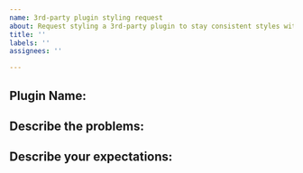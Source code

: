 ```yaml
---
name: 3rd-party plugin styling request
about: Request styling a 3rd-party plugin to stay consistent styles with ReMoods.
title: ''
labels: ''
assignees: ''

---
```


<!--
Note:
- The plugin must be appearing in the [Joplin Plugin Repository](https://github.com/joplin/plugins)
- ReMoods cannot style the private panel of other plugins, please make sure your request is targeted to only the Markdown Editor and Render Viewer.
- I wouldn't keep testing every 3rd-party plugin in the future, so I will only fix problems based on your report.
-->

##  Plugin Name:



## Describe the problems:
<!-- Tell me what made you feel uncomfortable -->



## Describe your expectations:
<!-- Tell me what solution would make you feel better -->
